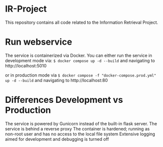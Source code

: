 # IR-Project

This repository contains all code related to the Information Retrieval Project.

# Run webservice
The service is containerized via Docker.
You can either run the service in development mode via:
`$ docker compose up -d --build` and navigating to http://localhost:5010

or in production mode via
`$ docker compose -f "docker-compose.prod.yml" up -d --build` and navigating to http://localhost:80

# Differences Development vs Production
The service is powered by Gunicorn instead of the built-in flask server.
The service is behind a reverse proxy
The container is hardened; running as non-root user and has no access to the local file system
Extensive logging aimed for development and debugging is turned off